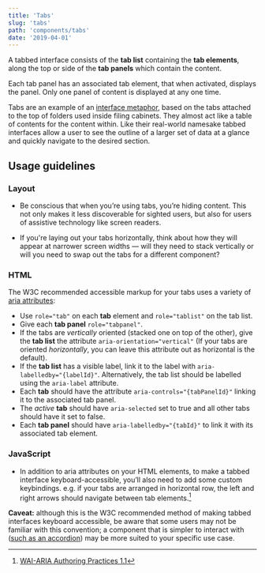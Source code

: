 ```yaml
---
title: 'Tabs'
slug: 'tabs'
path: 'components/tabs'
date: '2019-04-01'
---
```


A tabbed interface consists of the **tab list** containing the **tab elements**, along the top or side of the **tab panels** which contain the content.

Each tab panel has an associated tab element, that when activated, displays the panel. Only one panel of content is displayed at any one time.

Tabs are an example of an [interface metaphor](https://en.wikipedia.org/wiki/Interface_metaphor), based on the tabs attached to the top of folders used inside filing cabinets. They almost act like a table of contents for the content within. Like their real-world namesake tabbed interfaces allow a user to see the outline of a larger set of data at a glance and quickly navigate to the desired section.

## Usage guidelines

### Layout

- Be conscious that when you’re using tabs, you’re hiding content. This not only makes it less discoverable for sighted users, but also for users of assistive technology like screen readers.

- If you're laying out your tabs horizontally, think about how they will appear at narrower screen widths — will they need to stack vertically or will you need to swap out the tabs for a different component?

### HTML

The W3C recommended accessible markup for your tabs uses a variety of [aria attributes](https://www.w3.org/TR/wai-aria-practices-1.1/#tabpanel):

- Use `role="tab"` on each **tab** element and `role="tablist"` on the tab list.
- Give each **tab panel** `role="tabpanel"`.
- If the tabs are _vertically_ oriented (stacked one on top of the other), give the **tab list** the attribute `aria-orientation="vertical"` (If your tabs are oriented _horizontally_, you can leave this attribute out as horizontal is the default).
- If the **tab list** has a visible label, link it to the label with `aria-labelledby="{labelId}"`. Alternatively, the tab list should be labelled using the `aria-label` attribute.
- Each **tab** should have the attribute `aria-controls="{tabPanelId}"` linking it to the associated tab panel.
- The _active_ **tab** should have `aria-selected` set to true and all other tabs should have it set to false.
- Each **tab panel** should have `aria-labelledby="{tabId}"` to link it with its associated tab element.

### JavaScript

- In addition to aria attributes on your HTML elements, to make a tabbed interface keyboard-accessible, you’ll also need to add some custom keybindings. e.g. if your tabs are arranged in horizontal row, the left and right arrows should navigate between tab elements.[^1]

**Caveat:** although this is the W3C recommended method of making tabbed interfaces keyboard accessible, be aware that some users may not be familiar with this convention; a component that is simpler to interact with ([such as an accordion](/components/accordion)) may be more suited to your specific use case.

[^1]: [WAI-ARIA Authoring Practices 1.1](https://www.w3.org/TR/wai-aria-practices-1.1/#tabpanel)
